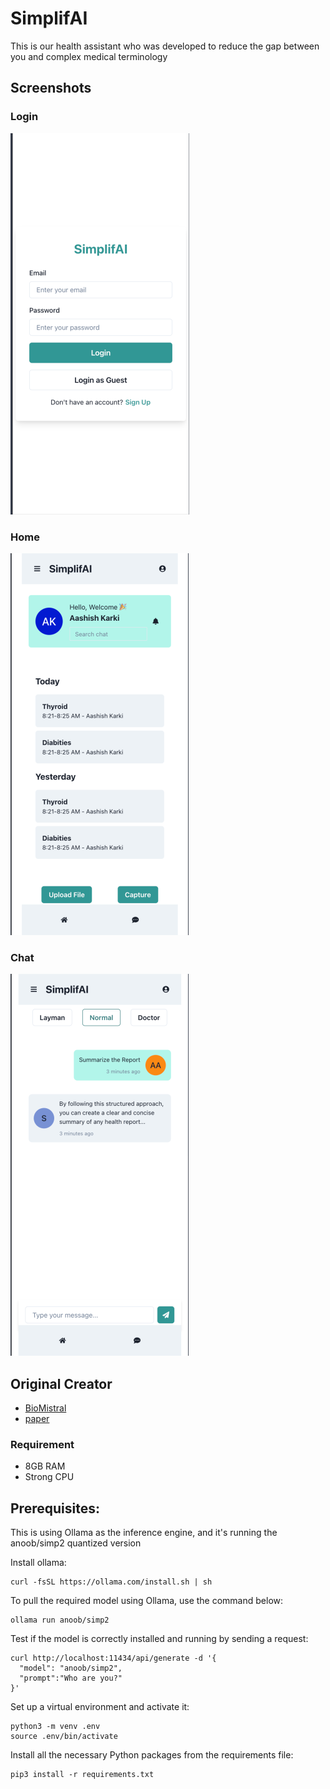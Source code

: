 
# SimplifAI

This is our health assistant who was developed to reduce the gap between you and complex medical terminology 


## Screenshots
### Login 
![App Screenshot](img/login.png)
### Home
![App Screenshot](img/home.png)
### Chat
![App Screenshot](img/chat.png)

## Original Creator

- [BioMistral](https://huggingface.co/BioMistral)
- [paper]( https://arxiv.org/abs/2402.10373)

### Requirement

   - 8GB RAM
   - Strong CPU
   
## Prerequisites:
This is using Ollama as the inference engine, and it's running the anoob/simp2 quantized version

Install ollama:
```
curl -fsSL https://ollama.com/install.sh | sh
```

To pull the required model using Ollama, use the command below:
```
ollama run anoob/simp2
```

Test if the model is correctly installed and running by sending a request:
```
curl http://localhost:11434/api/generate -d '{
  "model": "anoob/simp2",
  "prompt":"Who are you?"
}'
```

Set up a virtual environment and activate it:
```
python3 -m venv .env
source .env/bin/activate
```

Install all the necessary Python packages from the requirements file:
```
pip3 install -r requirements.txt
```
